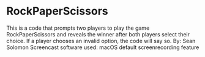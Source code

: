 # RockPaperScissors
This is a code that prompts two players to play the game RockPaperScissors and reveals the winner after both players select their choice. If a player chooses an invalid option, the code will say so.
By: Sean Solomon
Screencast software used: macOS default screenrecording feature
